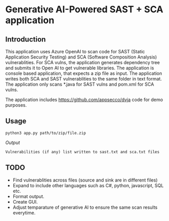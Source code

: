 # Generative AI-Powered SAST + SCA application

## Introduction

This application uses Azure OpenAI to scan code for SAST (Static Application Security Testing) and SCA (Software Composition Analysis) vulnerablities. For SCA vulns, the application generates dependency tree and submits it to Open AI to get vulnerable libraries. The application is console based application, that expects a zip file as input. The application writes both SCA and SAST vulnerablities to the same folder in text format. The application only scans *.java for SAST vulns and pom.xml for SCA vulns.

The application includes https://github.com/appsecco/dvja code for demo purposes.

## Usage

```command-line
python3 app.py path/to/zip/file.zip
```
*Output*
```output
Vulnerabilities (if any) list written to sast.txt and sca.txt files
```

## TODO

- Find vulnerablities across files (source and sink are in different files)
- Expand to include other languages such as C#, python, javascript, SQL etc.
- Format output. 
- Create GUI.
- Adjust temparature of generative AI to ensure the same scan results everytime.